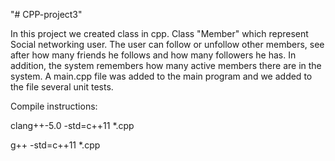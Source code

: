 "# CPP-project3" 


In this project we created class in cpp.
Class "Member" which represent Social networking user. The user can follow or unfollow other members, see after how many friends he follows and how many followers he has.
In addition, the system remembers how many active members there are in the system.
A main.cpp file was added to the main program and we added to the file several unit tests.




Compile instructions:

clang++-5.0 -std=c++11 *.cpp

g++ -std=c++11 *.cpp
